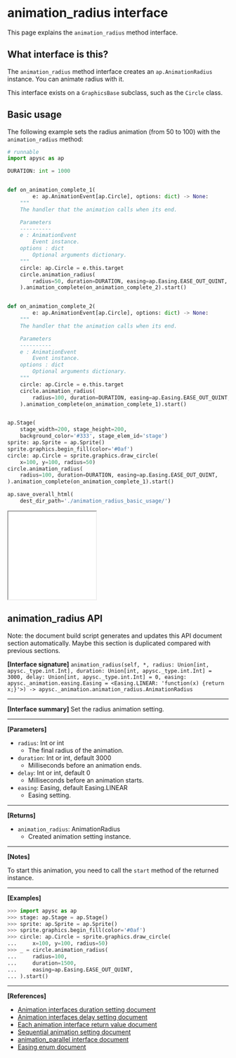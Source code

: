 # animation_radius interface

This page explains the `animation_radius` method interface.

## What interface is this?

The `animation_radius` method interface creates an `ap.AnimationRadius` instance. You can animate radius with it.

This interface exists on a `GraphicsBase` subclass, such as the `Circle` class.

## Basic usage

The following example sets the radius animation (from 50 to 100) with the `animation_radius` method:

```py
# runnable
import apysc as ap

DURATION: int = 1000


def on_animation_complete_1(
        e: ap.AnimationEvent[ap.Circle], options: dict) -> None:
    """
    The handler that the animation calls when its end.

    Parameters
    ----------
    e : AnimationEvent
        Event instance.
    options : dict
        Optional arguments dictionary.
    """
    circle: ap.Circle = e.this.target
    circle.animation_radius(
        radius=50, duration=DURATION, easing=ap.Easing.EASE_OUT_QUINT,
    ).animation_complete(on_animation_complete_2).start()


def on_animation_complete_2(
        e: ap.AnimationEvent[ap.Circle], options: dict) -> None:
    """
    The handler that the animation calls when its end.

    Parameters
    ----------
    e : AnimationEvent
        Event instance.
    options : dict
        Optional arguments dictionary.
    """
    circle: ap.Circle = e.this.target
    circle.animation_radius(
        radius=100, duration=DURATION, easing=ap.Easing.EASE_OUT_QUINT,
    ).animation_complete(on_animation_complete_1).start()


ap.Stage(
    stage_width=200, stage_height=200,
    background_color='#333', stage_elem_id='stage')
sprite: ap.Sprite = ap.Sprite()
sprite.graphics.begin_fill(color='#0af')
circle: ap.Circle = sprite.graphics.draw_circle(
    x=100, y=100, radius=50)
circle.animation_radius(
    radius=100, duration=DURATION, easing=ap.Easing.EASE_OUT_QUINT,
).animation_complete(on_animation_complete_1).start()

ap.save_overall_html(
    dest_dir_path='./animation_radius_basic_usage/')
```

<iframe src="static/animation_radius_basic_usage/index.html" width="200" height="200"></iframe>


## animation_radius API

<!-- Docstring: apysc._animation.animation_radius_interface.AnimationRadiusInterface.animation_radius -->

<span class="inconspicuous-txt">Note: the document build script generates and updates this API document section automatically. Maybe this section is duplicated compared with previous sections.</span>

**[Interface signature]** `animation_radius(self, *, radius: Union[int, apysc._type.int.Int], duration: Union[int, apysc._type.int.Int] = 3000, delay: Union[int, apysc._type.int.Int] = 0, easing: apysc._animation.easing.Easing = <Easing.LINEAR: 'function(x) {return x;}'>) -> apysc._animation.animation_radius.AnimationRadius`<hr>

**[Interface summary]** Set the radius animation setting.<hr>

**[Parameters]**

- `radius`: Int or int
  - The final radius of the animation.
- `duration`: Int or int, default 3000
  - Milliseconds before an animation ends.
- `delay`: Int or int, default 0
  - Milliseconds before an animation starts.
- `easing`: Easing, default Easing.LINEAR
  - Easing setting.

<hr>

**[Returns]**

- `animation_radius`: AnimationRadius
  - Created animation setting instance.

<hr>

**[Notes]**

To start this animation, you need to call the `start` method of the returned instance.<hr>

**[Examples]**

```py
>>> import apysc as ap
>>> stage: ap.Stage = ap.Stage()
>>> sprite: ap.Sprite = ap.Sprite()
>>> sprite.graphics.begin_fill(color='#0af')
>>> circle: ap.Circle = sprite.graphics.draw_circle(
...     x=100, y=100, radius=50)
>>> _ = circle.animation_radius(
...     radius=100,
...     duration=1500,
...     easing=ap.Easing.EASE_OUT_QUINT,
... ).start()
```

<hr>

**[References]**

- [Animation interfaces duration setting document](https://simon-ritchie.github.io/apysc/en/animation_duration.html)
- [Animation interfaces delay setting document](https://simon-ritchie.github.io/apysc/en/animation_delay.html)
- [Each animation interface return value document](https://simon-ritchie.github.io/apysc/en/animation_return_value.html)
- [Sequential animation setting document](https://simon-ritchie.github.io/apysc/en/sequential_animation.html)
- [animation_parallel interface document](https://simon-ritchie.github.io/apysc/en/animation_parallel.html)
- [Easing enum document](https://simon-ritchie.github.io/apysc/en/easing_enum.html)